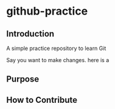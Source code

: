 # github-practice

## Introduction

A simple practice repository to learn Git

Say you want to make changes. here is a 

## Purpose

## How to Contribute
